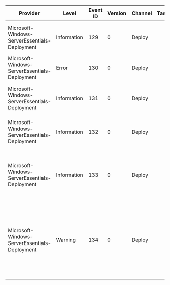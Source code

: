 Provider                                       |  Level        |  Event ID  |  Version  |  Channel  |  Task  |  Opcode  |  Keyword  |  Message
-----------------------------------------------|---------------|------------|-----------|-----------|--------|----------|-----------|------------------------------------------------------------------------------------------------------------------------------------------
Microsoft-Windows-ServerEssentials-Deployment  |  Information  |  129       |  0        |  Deploy   |        |          |           |  Essentials configuration wizard called PowerShell: {CmdletName}
Microsoft-Windows-ServerEssentials-Deployment  |  Error        |  130       |  0        |  Deploy   |        |          |           |  Unexpected error occured: {Message}
Microsoft-Windows-ServerEssentials-Deployment  |  Information  |  131       |  0        |  Deploy   |        |          |           |  Essentials configuration wizard entered page: {PageName}
Microsoft-Windows-ServerEssentials-Deployment  |  Information  |  132       |  0        |  Deploy   |        |          |           |  Essentials configuration wizard left page: {PageName}
Microsoft-Windows-ServerEssentials-Deployment  |  Information  |  133       |  0        |  Deploy   |        |          |           |  Essentials configuration wizard is canceled: {PageName}; and cancel type is: {Cancel}
Microsoft-Windows-ServerEssentials-Deployment  |  Warning      |  134       |  0        |  Deploy   |        |          |           |  Essentials configuration wizard fails to connect remotely; and it might because remote server is restarting. More information: {Message}